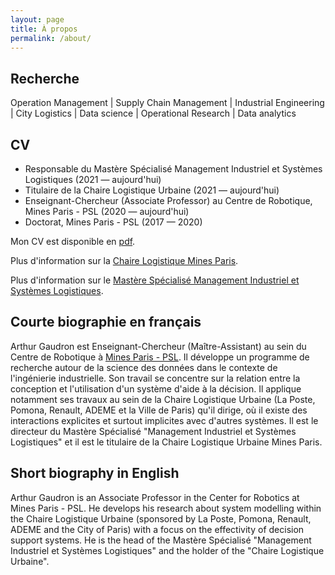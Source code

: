```yaml
---
layout: page
title: À propos
permalink: /about/
---
```


## Recherche
Operation Management | Supply Chain Management | Industrial Engineering | City Logistics | Data science | Operational Research | Data analytics

## CV

- Responsable du Mastère Spécialisé Management Industriel et Systèmes Logistiques (2021 — aujourd'hui)
- Titulaire de la Chaire Logistique Urbaine (2021 — aujourd'hui)
- Enseignant-Chercheur (Associate Professor) au Centre de Robotique, Mines Paris - PSL (2020 — aujourd'hui)
- Doctorat, Mines Paris - PSL (2017 — 2020)

Mon CV est disponible en [pdf](assets/Arthur_Gaudron_CV_eng_full.pdf).

Plus d'information sur la [Chaire Logistique Mines Paris](http://chairelogistiqueurbaine.fr/).

Plus d'information sur le [Mastère Spécialisé Management Industriel et Systèmes Logistiques](https://www.misl.minesparis.psl.eu/).

## Courte biographie en français

Arthur Gaudron est Enseignant-Chercheur (Maître-Assistant) au sein du Centre de Robotique à [Mines Paris - PSL](minesparis.psl.eu). Il développe un programme de recherche autour de la science des données dans le contexte de l'ingénierie industrielle. Son travail se concentre sur la relation entre la conception et l'utilisation d'un système d'aide à la décision. Il applique notamment ses travaux 
au sein de la Chaire Logistique Urbaine (La Poste, Pomona, Renault, ADEME et la Ville de Paris) qu'il dirige, où il existe des interactions explicites et surtout implicites avec d'autres systèmes. Il est le directeur du Mastère Spécialisé "Management Industriel et Systèmes Logistiques" et il est le titulaire de la Chaire Logistique Urbaine Mines Paris.

## Short biography in English

Arthur Gaudron is an Associate Professor in the Center for Robotics at Mines Paris - PSL. He develops his research about system modelling within the Chaire Logistique Urbaine (sponsored by La Poste, Pomona, Renault, ADEME and the City of Paris) with a focus on the effectivity of decision support systems. He is the head of the Mastère Spécialisé "Management Industriel et Systèmes Logistiques" and the holder of the "Chaire Logistique Urbaine".



